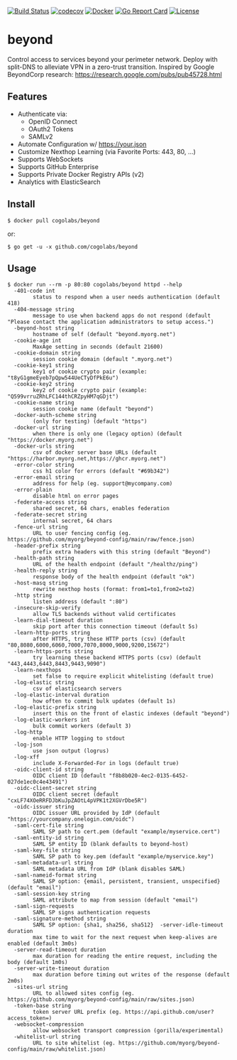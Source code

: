 [![Build Status](https://travis-ci.org/cogolabs/beyond.svg?branch=master)](https://travis-ci.org/cogolabs/beyond)
[![codecov](https://codecov.io/gh/cogolabs/beyond/branch/master/graph/badge.svg)](https://codecov.io/gh/cogolabs/beyond)
[![Docker](https://github.com/cogolabs/beyond/actions/workflows/docker-publish.yml/badge.svg)](https://github.com/cogolabs/beyond/actions/workflows/docker-publish.yml)
[![Go Report Card](https://goreportcard.com/badge/github.com/cogolabs/beyond)](https://goreportcard.com/report/github.com/cogolabs/beyond)
[![License](https://img.shields.io/badge/License-Apache%202.0-blue.svg)](https://opensource.org/licenses/Apache-2.0)

# beyond
Control access to services beyond your perimeter network. Deploy with split-DNS to alleviate VPN in a zero-trust transition. Inspired by Google BeyondCorp research: https://research.google.com/pubs/pub45728.html

## Features
- Authenticate via:
  - OpenID Connect
  - OAuth2 Tokens
  - SAMLv2
- Automate Configuration w/ https://your.json
- Customize Nexthop Learning (via Favorite Ports: 443, 80, ...)
- Supports WebSockets
- Supports GitHub Enterprise
- Supports Private Docker Registry APIs (v2)
- Analytics with ElasticSearch

## Install
```
$ docker pull cogolabs/beyond
```
or:
```
$ go get -u -x github.com/cogolabs/beyond
```
## Usage
```
$ docker run --rm -p 80:80 cogolabs/beyond httpd --help
  -401-code int
    	status to respond when a user needs authentication (default 418)
  -404-message string
    	message to use when backend apps do not respond (default "Please contact the application administrators to setup access.")
  -beyond-host string
    	hostname of self (default "beyond.myorg.net")
  -cookie-age int
    	MaxAge setting in seconds (default 21600)
  -cookie-domain string
    	session cookie domain (default ".myorg.net")
  -cookie-key1 string
    	key1 of cookie crypto pair (example: "t8yG1gmeEyeb7pQpw544UeCTyDfPkE6u")
  -cookie-key2 string
    	key2 of cookie crypto pair (example: "Q599vrruZRhLFC144thCRZpyHM7qGDjt")
  -cookie-name string
    	session cookie name (default "beyond")
  -docker-auth-scheme string
    	(only for testing) (default "https")
  -docker-url string
    	when there is only one (legacy option) (default "https://docker.myorg.net")
  -docker-urls string
    	csv of docker server base URLs (default "https://harbor.myorg.net,https://ghcr.myorg.net")
  -error-color string
    	css h1 color for errors (default "#69b342")
  -error-email string
    	address for help (eg. support@mycompany.com)
  -error-plain
    	disable html on error pages
  -federate-access string
    	shared secret, 64 chars, enables federation
  -federate-secret string
    	internal secret, 64 chars
  -fence-url string
    	URL to user fencing config (eg. https://github.com/myorg/beyond-config/main/raw/fence.json)
  -header-prefix string
    	prefix extra headers with this string (default "Beyond")
  -health-path string
    	URL of the health endpoint (default "/healthz/ping")
  -health-reply string
    	response body of the health endpoint (default "ok")
  -host-masq string
    	rewrite nexthop hosts (format: from1=to1,from2=to2)
  -http string
    	listen address (default ":80")
  -insecure-skip-verify
    	allow TLS backends without valid certificates
  -learn-dial-timeout duration
    	skip port after this connection timeout (default 5s)
  -learn-http-ports string
    	after HTTPS, try these HTTP ports (csv) (default "80,8080,6000,6060,7000,7070,8000,9000,9200,15672")
  -learn-https-ports string
    	try learning these backend HTTPS ports (csv) (default "443,4443,6443,8443,9443,9090")
  -learn-nexthops
    	set false to require explicit whitelisting (default true)
  -log-elastic string
    	csv of elasticsearch servers
  -log-elastic-interval duration
    	how often to commit bulk updates (default 1s)
  -log-elastic-prefix string
    	insert this on the front of elastic indexes (default "beyond")
  -log-elastic-workers int
    	bulk commit workers (default 3)
  -log-http
    	enable HTTP logging to stdout
  -log-json
    	use json output (logrus)
  -log-xff
    	include X-Forwarded-For in logs (default true)
  -oidc-client-id string
    	OIDC client ID (default "f8b8b020-4ec2-0135-6452-027de1ec0c4e43491")
  -oidc-client-secret string
    	OIDC client secret (default "cxLF74XOeRRFDJbKuJpZAOtL4pVPK1t2XGVrDbe5R")
  -oidc-issuer string
    	OIDC issuer URL provided by IdP (default "https://yourcompany.onelogin.com/oidc")
  -saml-cert-file string
    	SAML SP path to cert.pem (default "example/myservice.cert")
  -saml-entity-id string
    	SAML SP entity ID (blank defaults to beyond-host)
  -saml-key-file string
    	SAML SP path to key.pem (default "example/myservice.key")
  -saml-metadata-url string
    	SAML metadata URL from IdP (blank disables SAML)
  -saml-nameid-format string
    	SAML SP option: {email, persistent, transient, unspecified} (default "email")
  -saml-session-key string
    	SAML attribute to map from session (default "email")
  -saml-sign-requests
    	SAML SP signs authentication requests
  -saml-signature-method string
    	SAML SP option: {sha1, sha256, sha512}  -server-idle-timeout duration
    	max time to wait for the next request when keep-alives are enabled (default 3m0s)
  -server-read-timeout duration
    	max duration for reading the entire request, including the body (default 1m0s)
  -server-write-timeout duration
    	max duration before timing out writes of the response (default 2m0s)
  -sites-url string
    	URL to allowed sites config (eg. https://github.com/myorg/beyond-config/main/raw/sites.json)
  -token-base string
    	token server URL prefix (eg. https://api.github.com/user?access_token=)
  -websocket-compression
    	allow websocket transport compression (gorilla/experimental)
  -whitelist-url string
    	URL to site whitelist (eg. https://github.com/myorg/beyond-config/main/raw/whitelist.json)
```
